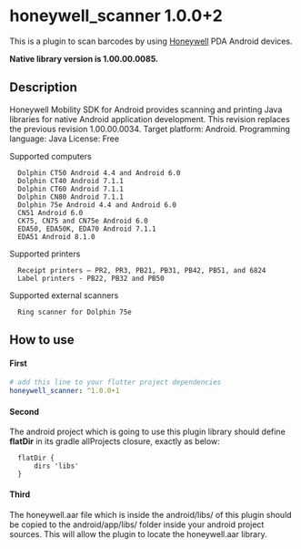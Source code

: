 # honeywell_scanner 1.0.0+2

This is a plugin to scan barcodes by using [Honeywell](https://www.honeywellaidc.com/products/barcode-scanners) PDA Android devices.

**Native library version is 1.00.00.0085.**

## Description

Honeywell Mobility SDK for Android provides scanning and printing Java libraries for native Android application development. This revision replaces the previous revision 1.00.00.0034.
Target platform:  Android.
Programming language: Java
License: Free

Supported computers

      Dolphin CT50 Android 4.4 and Android 6.0
      Dolphin CT40 Android 7.1.1
      Dolphin CT60 Android 7.1.1
      Dolphin CN80 Android 7.1.1
      Dolphin 75e Android 4.4 and Android 6.0
      CN51 Android 6.0
      CK75, CN75 and CN75e Android 6.0
      EDA50, EDA50K, EDA70 Android 7.1.1
      EDA51 Android 8.1.0

 Supported printers

      Receipt printers – PR2, PR3, PB21, PB31, PB42, PB51, and 6824
      Label printers - PB22, PB32 and PB50
Supported external scanners

      Ring scanner for Dolphin 75e

## How to use

#### First
```yaml
# add this line to your flutter project dependencies
honeywell_scanner: ^1.0.0+1
```

#### Second
The android project which is going to use this plugin library should define **flatDir** in its gradle allProjects closure, exactly as below:


```android
  flatDir {
      dirs 'libs'
  }
```

#### Third

The honeywell.aar file which is inside the android/libs/ of this plugin should be copied to the android/app/libs/ folder inside your android project sources. This will allow the plugin to locate the honeywell.aar library.

